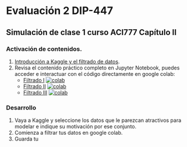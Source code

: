 # Evaluación 2 DIP-447

## Simulación de clase 1 curso ACI777 Capítulo II

### Activación de contenidos.

1. [Introducción a Kaggle y el filtrado de datos](Introduccion.ipynb).
2. Revisa el contenido práctico completo en Jupyter Notebook, puedes acceder e interactuar con el código directamente en google colab:
     - [Filtrado I](FiltradoI.ipynb) [![colab](https://colab.research.google.com/assets/colab-badge.svg)](https://colab.research.google.com/github/dtravisany/dip447/blob/main/FiltradoI.ipynb)
     - [Filtrado II](FiltradoII.ipynb) [![colab](https://colab.research.google.com/assets/colab-badge.svg)](https://colab.research.google.com/github/dtravisany/dip447/blob/main/FiltradoII.ipynb)
     - [Filtrado III](FiltradoIII.ipynb) [![colab](https://colab.research.google.com/assets/colab-badge.svg)](https://colab.research.google.com/github/dtravisany/dip447/blob/main/FiltradoIII.ipynb)
  
### Desarrollo
1. Vaya a Kaggle y seleccione los datos que le parezcan atractivos para modelar e indique su motivación por ese conjunto.
2. Comienza a filtrar tus datos en google colab.
3. Guarda tu 


